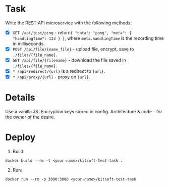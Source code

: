 # Task

Write the REST API microservice with the following methods:

- [x] `GET /api/test/ping` - return`{ "data": "pong", "meta": { "handlingTime": 123 } }`, where `meta.handlingTime` is the recording time in milliseconds.
- [x] `POST /api/file/{name_file}` - upload file, encrypt, save to `./files/{file_name}`.
- [x] `GET /api/file/{filename}` - download the file saved in `./files/{file_name}`.
- [x] `* /api/redirect/{url}` is a redirect to `{url}`.
- [x] `* /api/proxy/{url}` - proxy on `{url}`.

# Details

Use a vanilla JS. Encryption keys stored in config. Architecture & code - for the owner of the desire.

# Deploy

1. Build:

```
docker build --rm -t <your-name>/kitsoft-test-task .
```

2. Run:

```
docker run --rm -p 3000:3000 <your-name>/kitsoft-test-task
```
